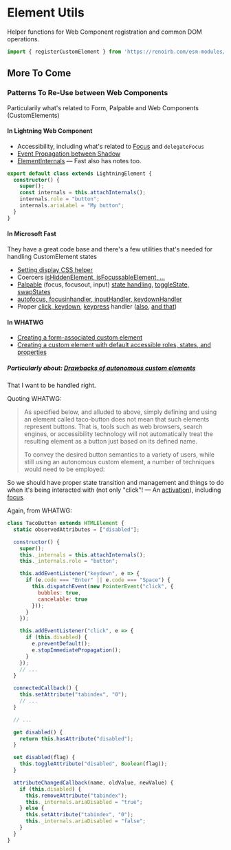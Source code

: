 # Element Utils

Helper functions for Web Component registration and common DOM operations.

```javascript
import { registerCustomElement } from 'https://renoirb.com/esm-modules/element-utils'
```

## More To Come

### Patterns To Re-Use between Web Components

Particularily what's related to Form, Palpable and Web Components (CustomElements)

#### In Lightning Web Component

- Accessibility, including what's related to [Focus](https://lwc.dev/guide/accessibility#focus) and `delegateFocus`
- [Event Propagation between Shadow](https://lwc.dev/guide/events#configure-event-propagation)
- [ElementInternals](https://lwc.dev/guide/custom_forms) — Fast also has notes too.

```ts
export default class extends LightningElement {
  constructor() {
    super();
    const internals = this.attachInternals();
    internals.role = "button";
    internals.ariaLabel = "My button";
  }
}
```

#### In Microsoft Fast

They have a great code base and there's a few utilities that's needed for handling CustomElement states

- [Setting display CSS helper](https://github.com/microsoft/fluentui/blob/7844b293/packages/web-components/src/utils/display.ts)
- Coercers [isHiddenElement, isFocussableElement, ...](https://github.com/microsoft/fluentui/blob/master/packages/web-components/src/utils/focusable-element.ts)
- [Palpable](https://html.spec.whatwg.org/dev/dom.html#palpable-content-2) (focus, focusout, input)
  [state handling](https://github.com/microsoft/fluentui/blob/7844b293/packages/web-components/src/utils/display.ts),
  [toggleState, swapStates](https://github.com/microsoft/fluentui/blob/7844b293/packages/web-components/src/utils/element-internals.ts)
- [autofocus, focusinhandler, inputHandler, keydownHandler](https://github.com/microsoft/fluentui/blob/7844b293/packages/web-components/src/text-input/text-input.ts#L467)
- Proper [click, keydown](https://github.com/microsoft/fluentui/blob/master/packages/web-components/src/link/link.template.ts#L12-L13),
  [keypress](https://github.com/microsoft/fluentui/blob/7844b293/packages/web-components/src/button/button.ts#L344-L355) handler
  ([also](https://github.com/microsoft/fluentui/blob/master/packages/web-components/src/listbox/listbox.ts#L146-L154),
  [and that](https://github.com/microsoft/fluentui/blob/master/packages/web-components/src/text-input/text-input.ts))

#### In WHATWG

- [Creating a form-associated custom element](https://html.spec.whatwg.org/dev/custom-elements.html#custom-elements-face-example)
- [Creating a custom element with default accessible roles, states, and properties](https://html.spec.whatwg.org/dev/custom-elements.html#custom-elements-accessibility-example)


##### Particularly about: [Drawbacks of autonomous custom elements](https://html.spec.whatwg.org/dev/custom-elements.html#custom-elements-autonomous-drawbacks)

That I want to be handled right.

Quoting WHATWG:

> As specified below, and alluded to above, simply defining and using an element called taco-button does not mean that such elements represent buttons.
> That is, tools such as web browsers, search engines, or accessibility technology will not automatically treat the resulting element as a button just based on its defined name.
>
> To convey the desired button semantics to a variety of users, while still using an autonomous custom element, a number of techniques would need to be employed:

So we should have proper state transition and management and things to do when it's being interacted with
(not only "click"! — An [activation](https://html.spec.whatwg.org/dev/interaction.html#activation)),
including [focus](https://html.spec.whatwg.org/dev/interaction.html#focus).

Again, from WHATWG:

```js
class TacoButton extends HTMLElement {
  static observedAttributes = ["disabled"];

  constructor() {
    super();
    this._internals = this.attachInternals();
    this._internals.role = "button";

    this.addEventListener("keydown", e => {
      if (e.code === "Enter" || e.code === "Space") {
        this.dispatchEvent(new PointerEvent("click", {
          bubbles: true,
          cancelable: true
        }));
      }
    });

    this.addEventListener("click", e => {
      if (this.disabled) {
        e.preventDefault();
        e.stopImmediatePropagation();
      }
    });
    // ...
  }

  connectedCallback() {
    this.setAttribute("tabindex", "0");
    // ...
  }

  // ...

  get disabled() {
    return this.hasAttribute("disabled");
  }

  set disabled(flag) {
    this.toggleAttribute("disabled", Boolean(flag));
  }

  attributeChangedCallback(name, oldValue, newValue) {
    if (this.disabled) {
      this.removeAttribute("tabindex");
      this._internals.ariaDisabled = "true";
    } else {
      this.setAttribute("tabindex", "0");
      this._internals.ariaDisabled = "false";
    }
  }
}
```